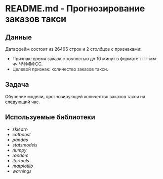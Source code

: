 # README.md - Прогнозирование заказов такси

## Данные
Датафрейм состоит из 26496 строк и 2 столбцов с признаками:
- Признак: время заказа с точностью до 10 минут в формате гггг-мм-чч ЧЧ:ММ:СС.
- Целевой признак: количество заказов такси.

## Задача
Обучение модели, прогнозирующей количество заказов такси на следующий час.

## Используемые библиотеки
- *sklearn*
- *catboost*
- *pandas*
- *statsmodels*
- *numpy*
- *random*
- *itertools*
- *matplotlib*
- *warnings*

